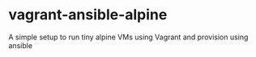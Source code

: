 # vagrant-ansible-alpine
A simple setup to run tiny alpine VMs using Vagrant and provision using ansible
